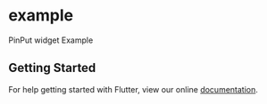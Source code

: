 # example
PinPut widget Example

## Getting Started

For help getting started with Flutter, view our online
[documentation](https://flutter.io/).
